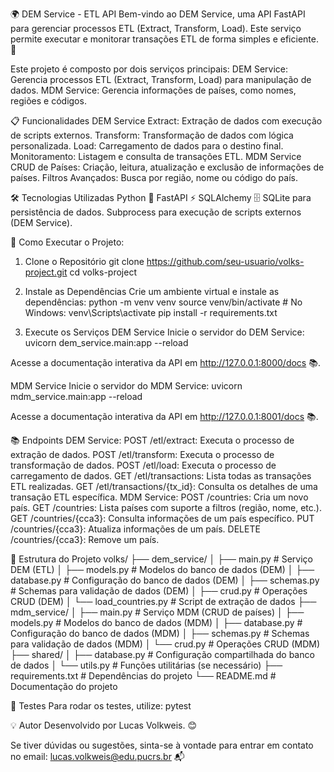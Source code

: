 🌍 DEM Service - ETL API
Bem-vindo ao DEM Service, uma API FastAPI para gerenciar processos ETL (Extract, Transform, Load). Este serviço permite executar e monitorar transações ETL de forma simples e eficiente. 🎉

Este projeto é composto por dois serviços principais:
DEM Service: Gerencia processos ETL (Extract, Transform, Load) para manipulação de dados.
MDM Service: Gerencia informações de países, como nomes, regiões e códigos.

📋 Funcionalidades
DEM Service
Extract: Extração de dados com execução de scripts externos.
Transform: Transformação de dados com lógica personalizada.
Load: Carregamento de dados para o destino final.
Monitoramento: Listagem e consulta de transações ETL.
MDM Service
CRUD de Países: Criação, leitura, atualização e exclusão de informações de países.
Filtros Avançados: Busca por região, nome ou código do país.

🛠️ Tecnologias Utilizadas
Python 🐍
FastAPI ⚡
SQLAlchemy 🗄️
SQLite para persistência de dados.
Subprocess para execução de scripts externos (DEM Service).

🚀 Como Executar o Projeto:
1. Clone o Repositório 
git clone https://github.com/seu-usuario/volks-project.git
cd volks-project

2. Instale as Dependências
Crie um ambiente virtual e instale as dependências:
python -m venv venv
source venv/bin/activate  # No Windows: venv\Scripts\activate
pip install -r requirements.txt

3. Execute os Serviços
DEM Service
Inicie o servidor do DEM Service:
uvicorn dem_service.main:app --reload

Acesse a documentação interativa da API em http://127.0.0.1:8000/docs 📚.

MDM Service
Inicie o servidor do MDM Service:
uvicorn mdm_service.main:app --reload

Acesse a documentação interativa da API em http://127.0.0.1:8001/docs 📚.

📚 Endpoints
DEM Service:
POST /etl/extract: Executa o processo de extração de dados.
POST /etl/transform: Executa o processo de transformação de dados.
POST /etl/load: Executa o processo de carregamento de dados.
GET /etl/transactions: Lista todas as transações ETL realizadas.
GET /etl/transactions/{tx_id}: Consulta os detalhes de uma transação ETL específica.
MDM Service:
POST /countries: Cria um novo país.
GET /countries: Lista países com suporte a filtros (região, nome, etc.).
GET /countries/{cca3}: Consulta informações de um país específico.
PUT /countries/{cca3}: Atualiza informações de um país.
DELETE /countries/{cca3}: Remove um país.

📂 Estrutura do Projeto
volks/
├── dem_service/
│   ├── main.py          # Serviço DEM (ETL)
│   ├── models.py        # Modelos do banco de dados (DEM)
│   ├── database.py      # Configuração do banco de dados (DEM)
│   ├── schemas.py       # Schemas para validação de dados (DEM)
│   ├── crud.py          # Operações CRUD (DEM)
│   └── load_countries.py # Script de extração de dados
├── mdm_service/
│   ├── main.py          # Serviço MDM (CRUD de países)
│   ├── models.py        # Modelos do banco de dados (MDM)
│   ├── database.py      # Configuração do banco de dados (MDM)
│   ├── schemas.py       # Schemas para validação de dados (MDM)
│   └── crud.py          # Operações CRUD (MDM)
├── shared/
│   ├── database.py      # Configuração compartilhada do banco de dados
│   └── utils.py         # Funções utilitárias (se necessário)
├── requirements.txt     # Dependências do projeto
└── README.md            # Documentação do projeto

🧪 Testes
Para rodar os testes, utilize:
pytest

💡 Autor
Desenvolvido por Lucas Volkweis. 😊

Se tiver dúvidas ou sugestões, sinta-se à vontade para entrar em contato no email: lucas.volkweis@edu.pucrs.br 📬
